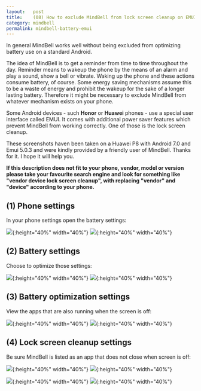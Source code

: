 ```yaml
---
layout:   post
title:    (08) How to exclude MindBell from lock screen cleanup on EMUI devices?
category: mindbell
permalink: mindbell-battery-emui
---
```


In general MindBell works well without being excluded from optimizing battery use on a standard Android.

The idea of MindBell is to get a reminder from time to time throughout the day. Reminder means to wakeup the phone
by the means of an alarm and play a sound, show a bell or vibrate. Waking up the phone and these actions consume
battery, of course. Some energy saving mechanisms assume this to be a waste of energy and prohibit the wakeup for
the sake of a longer lasting battery. Therefore it might be necessary to exclude MindBell from whatever mechanism
exists on your phone.

Some Android devices - such **Honor** or **Huawei** phones - use a special user interface called EMUI. It comes
with additional power saver features which prevent MindBell from working correctly. One of those is the lock screen cleanup.

These screenshots haven been taken on a Huawei P8 with Android 7.0 and Emui 5.0.3 and were kindly provided by
a friendly user of MindBell. Thanks for it. I hope it will help you.

**If this description does not fit to your phone, vendor, model or version please take your favourite
search engine and look for something like "vendor device lock screen cleanup", with replacing "vendor" and "device"
according to your phone.**

## (1) Phone settings ##

In your phone settings open the battery settings:

![](/images/battery_emui/Screenshot_battery_emui_en_01.png){:height="40%" width="40%"}
![](/images/battery_emui/Screenshot_battery_emui_de_01.png){:height="40%" width="40%"}

## (2) Battery settings ##

Choose to optimize those settings:

![](/images/battery_emui/Screenshot_battery_emui_en_02.png){:height="40%" width="40%"}
![](/images/battery_emui/Screenshot_battery_emui_de_02.png){:height="40%" width="40%"}

## (3) Battery optimization settings ##

View the apps that are also running when the screen is off:

![](/images/battery_emui/Screenshot_battery_emui_en_03.png){:height="40%" width="40%"}
![](/images/battery_emui/Screenshot_battery_emui_de_03.png){:height="40%" width="40%"}

## (4) Lock screen cleanup settings ##

Be sure MindBell is listed as an app that does not close when screen is off:

![](/images/battery_emui/Screenshot_battery_emui_en_04.png){:height="40%" width="40%"}
![](/images/battery_emui/Screenshot_battery_emui_de_04.png){:height="40%" width="40%"}

![](/images/battery_emui/Screenshot_battery_emui_en_05.png){:height="40%" width="40%"}
![](/images/battery_emui/Screenshot_battery_emui_de_05.png){:height="40%" width="40%"}
